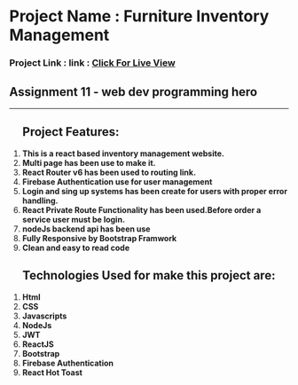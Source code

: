 <h1>Project Name : Furniture Inventory Management</h1>
    <h3>Project Link : link : <a href="https://furniture-inventory-management.web.app/">Click For Live View</a></h3>
    <h2>Assignment 11 - web dev programming hero</h2>
    <hr>
    <ol>
        <h2>Project Features:</h2>
        <li><b>This is a react based inventory management website.</b></li>
        <li><b>Multi page has been use to make it.</b></li>
        <li><b>React Router v6 has been used to routing link.</b></li>
        <li><b>Firebase Authentication use for user management</b></li>
        <li><b>Login and sing up systems has been create for users with proper error handling.</b></li>
        <li><b>React Private Route Functionality has been used.Before order a service user must be login.</b></li>
        <li><b>nodeJs backend api has been use</b></li>
        <li><b>Fully Responsive by Bootstrap Framwork</b></li>
        <li><b>Clean and easy to read code</b></li>
    </ol>
<ol>
        <h2>Technologies Used for make this project are:</h2>
        <li><b>Html</b></li>
        <li><b>CSS</b></li>
        <li><b>Javascripts</b></li>
        <li><b>NodeJs</b></li>
        <li><b>JWT</b></li>
        <li><b>ReactJS</b></li>
        <li><b>Bootstrap</b></li>
        <li><b>Firebase Authentication</b></li>
        <li><b>React Hot Toast</b></li>    
</ol>
